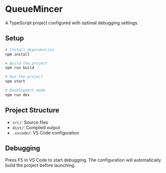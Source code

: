# QueueMincer

A TypeScript project configured with optimal debugging settings.

## Setup

```bash
# Install dependencies
npm install

# Build the project
npm run build

# Run the project
npm start

# Development mode
npm run dev
```

## Project Structure

- `src/`: Source files
- `dist/`: Compiled output
- `.vscode/`: VS Code configuration

## Debugging

Press F5 in VS Code to start debugging. The configuration will automatically build the project before launching. 